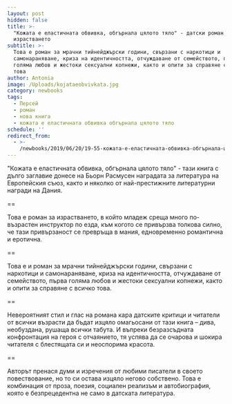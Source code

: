 ```yaml
---
layout: post
hidden: false
title: >-
  "Кожата е еластичната обвивка, oбгърнала цялото тяло" - датски роман за
  израстването
subtitle: >-
  Това е роман за мрачни тийнейджърски години, свързани с наркотици и
  самонараняване, криза на идентичността, отчуждаване от семейството, първа
  голяма любов и жестоки сексуални копнежи, както и опити за справяне с всичко
  това
author: Antonia
image: /Uploads/kojataeobvivkata.jpg
category: newbooks
tags:
  - Персей
  - роман
  - нова книга
  - кожата е еластичната обвивка обгърнала цялото тяло
schedule: ''
redirect_from:
  - >-
    /newbooks/2019/06/20/19-55-кожата-е-еластичната-обвивка-oбгърнала-цялото-тяло-датски-роман-за-израстването
---
```

"Кожата е еластичната обвивка, oбгърнала цялото тяло" - тази книга с дълго заглавие донесе на Бьорн Расмусен наградата за литература на Европейския съюз, както и няколко от най-престижните литературни награди на Дания.

\==

Това е роман за израстването, в който младеж среща много по-възрастен инструктор по езда, към когото се привързва толкова силно, че тази привързаност се превръща в мания, едновременно романтична и еротична. 

\==

Това е и роман за мрачни тийнейджърски години, свързани с наркотици и самонараняване, криза на идентичността, отчуждаване от семейството, първа голяма любов и жестоки сексуални копнежи, както и опити за справяне с всичко това.

\==

Невероятният стил и глас на романа кара датските критици и читатели от всички възрасти да бъдат изцяло омагьосани от тази книга – дива, необуздана, рушаща всички табута. И въпреки безразсъдната конфронтация на героя с отчаянието, тя успява да се очарова и шокира читателя с блестящата си и неоспорима красота. 

\==

Авторът пренася думи и изречения от любими писатели в своето повествование, но то си остава изцяло негово собствено. Това е комбинация от проза, поезия, социален реализъм и автобиография, която е безпрецедентна не само в датската литература.
